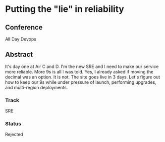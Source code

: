 # Putting the "lie" in reliability

## Conference
All Day Devops

## Abstract
It's day one at Air C and D.
I'm the new SRE and I need to make our service more reliable.
More 9s is all I was told.
Yes, I already asked if moving the decimal was an option.
It is not.
The site goes live in 3 days.
Let's figure out how to keep our 9s while under pressure of launch, performing upgrades, and multi-region deployments.

### Track
SRE

### Status
Rejected
